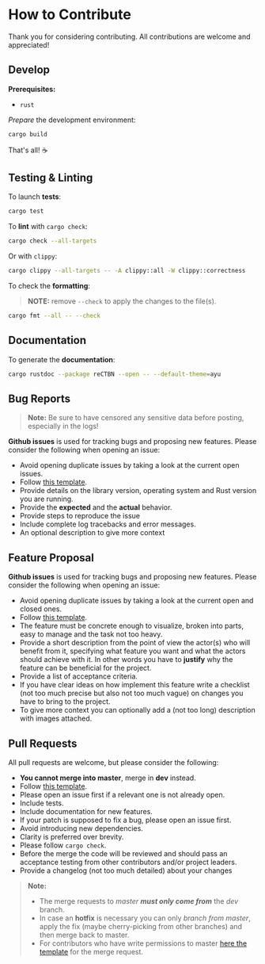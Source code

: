 # How to Contribute

Thank you for considering contributing. All contributions are welcome and
appreciated!

## Develop

**Prerequisites:**

+ `rust`

_Prepare_ the development environment:

```sh
cargo build
```

That's all! ☕️

## Testing & Linting

To launch **tests**:

```sh
cargo test
```

To **lint** with `cargo check`:

```sh
cargo check --all-targets
```

Or with `clippy`:

```sh
cargo clippy --all-targets -- -A clippy::all -W clippy::correctness
```

To check the **formatting**:

> **NOTE:** remove `--check` to apply the changes to the file(s).

```sh
cargo fmt --all -- --check
```

## Documentation

To generate the **documentation**:

```sh
cargo rustdoc --package reCTBN --open -- --default-theme=ayu
```

## Bug Reports

> **Note:** Be sure to have censored any sensitive data before posting,
> especially in the logs!

**Github issues** is used for tracking bugs and proposing new features. Please
consider the following when opening an issue:

+ Avoid opening duplicate issues by taking a look at the current open issues.
+ Follow [this template](.github/ISSUE_TEMPLATE/bug_report.md).
+ Provide details on the library version, operating system and Rust version you
  are running.
+ Provide the **expected** and the **actual** behavior.
+ Provide steps to reproduce the issue
+ Include complete log tracebacks and error messages.
+ An optional description to give more context

## Feature Proposal

**Github issues** is used for tracking bugs and proposing new features. Please
consider the following when opening an issue:

+ Avoid opening duplicate issues by taking a look at the current open and closed
  ones.
+ Follow [this template](.github/ISSUE_TEMPLATE/feature_request.md).
+ The feature must be concrete enough to visualize, broken into parts, easy to
  manage and the task not too heavy.
+ Provide a short description from the point of view the actor(s) who will
  benefit from it, specifying what feature you want and what the actors should
  achieve with it. In other words you have to **justify** why the feature can be
  beneficial for the project.
+ Provide a list of acceptance criteria.
+ If you have clear ideas on how implement this feature write a checklist (not
  too much precise but also not too much vague) on changes you have to bring to
  the project.
+ To give more context you can optionally add a (not too long) description with
  images attached.

## Pull Requests

All pull requests are welcome, but please consider the following:

+ **You cannot merge into master**, merge in **dev** instead.
+ Follow [this template](.github/pull_request_template.md).
+ Please open an issue first if a relevant one is not already open.
+ Include tests.
+ Include documentation for new features.
+ If your patch is supposed to fix a bug, please open an issue first.
+ Avoid introducing new dependencies.
+ Clarity is preferred over brevity.
+ Please follow `cargo check`.
+ Before the merge the code will be reviewed and should pass an acceptance
  testing from other contributors and/or project leaders.
+ Provide a changelog (not too much detailed) about your changes

> **Note:**
>
> + The merge requests to _master_ **_must only come from_** the _dev_ branch.
> + In case an **hotfix** is necessary you can only _branch from master_, apply
>   the fix (maybe cherry-picking from other branches) and then merge back to
>   master.
> + For contributors who have write permissions to master
>   [here the template](.github/PULL_REQUEST_TEMPLATE/merge_master.md) for the
>   merge request.

